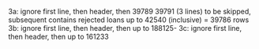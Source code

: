 3a: ignore first line, then header, then  39789 39791 (3 lines) to be skipped, subsequent contains rejected loans up to 42540 (inclusive) = 39786 rows
3b: ignore first line, then header, then up to 188125-
3c: ignore first line, then header, then up to 161233
